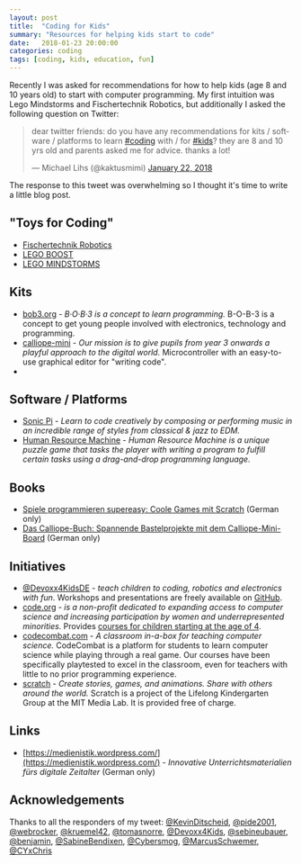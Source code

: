 ```yaml
---
layout: post
title:  "Coding for Kids"
summary: "Resources for helping kids start to code"
date:   2018-01-23 20:00:00
categories: coding
tags: [coding, kids, education, fun]
---
```


Recently I was asked for recommendations for how to help kids (age 8 and 10 years old) to start with computer programming. My first intuition was Lego Mindstorms and Fischertechnik Robotics, but additionally I asked the following question on Twitter:

<blockquote class="twitter-tweet" data-partner="tweetdeck"><p lang="en" dir="ltr">dear twitter friends: do you have any recommendations for kits / software / platforms to learn <a href="https://twitter.com/hashtag/coding?src=hash&amp;ref_src=twsrc%5Etfw">#coding</a> with / for <a href="https://twitter.com/hashtag/kids?src=hash&amp;ref_src=twsrc%5Etfw">#kids</a>? they are 8 and 10 yrs old and parents asked me for advice. thanks a lot!</p>&mdash; Michael Lihs (@kaktusmimi) <a href="https://twitter.com/kaktusmimi/status/955533637046456320?ref_src=twsrc%5Etfw">January 22, 2018</a></blockquote>
<script async src="https://platform.twitter.com/widgets.js" charset="utf-8"></script>

The response to this tweet was overwhelming so I thought it's time to write a little blog post.

## "Toys for Coding"

* [Fischertechnik Robotics](https://www.fischertechnik.de/en/products/teaching/stem-robotics)
* [LEGO BOOST](https://www.lego.com/en-us/boost)
* [LEGO MINDSTORMS](https://www.lego.com/en-us/mindstorms)


## Kits

* [bob3.org](http://www.bob3.org/en/) - *B·O·B·3 is a concept to learn programming.* B-O-B-3 is a concept to get young people involved with electronics, technology and programming.
* [calliope-mini](https://calliope.cc/) - *Our mission is to give pupils from year 3 onwards a playful approach to the digital world.* Microcontroller with an easy-to-use graphical editor for "writing code".
* 


## Software / Platforms

* [Sonic Pi](http://sonic-pi.net/) - *Learn to code creatively by composing or performing music in an incredible range of styles from classical & jazz to EDM.*
* [Human Resource Machine](https://www.youtube.com/watch?v=pbY0txqp3xM&feature=youtu.be) - *Human Resource Machine is a unique puzzle game that tasks the player with writing a program to fulfill certain tasks using a drag-and-drop programming language.*


## Books

* [Spiele programmieren supereasy: Coole Games mit Scratch](https://www.amazon.de/dp/3831030952/) (German only)
* [Das Calliope-Buch: Spannende Bastelprojekte mit dem Calliope-Mini-Board](https://www.amazon.de/dp/3864904684/) (German only)


## Initiatives

* [@Devoxx4KidsDE](http://www.devoxx4kids.de/) - *teach children to coding, robotics and electronics with fun*. Workshops and presentations are freely available on [GitHub](https://github.com/devoxx4kids).
* [code.org](https://code.org/) - *is a non-profit dedicated to expanding access to computer science and increasing participation by women and underrepresented minorities.* Provides [courses for children starting at the age of 4](https://code.org/student/elementary).
* [codecombat.com](https://codecombat.com/) - *A classroom in-a-box for teaching computer science.* CodeCombat is a platform for students to learn computer science while playing through a real game. Our courses have been specifically playtested to excel in the classroom, even for teachers with little to no prior programming experience.
* [scratch](https://scratch.mit.edu/) - *Create stories, games, and animations. Share with others around the world.* Scratch is a project of the Lifelong Kindergarten Group at the MIT Media Lab. It is provided free of charge.


## Links

* [https://medienistik.wordpress.com/](https://medienistik.wordpress.com/) - *Innovative Unterrichtsmaterialien fürs digitale Zeitalter* (German only)


## Acknowledgements

Thanks to all the responders of my tweet: [@KevinDitscheid](https://twitter.com/KevinDitscheid), [@pide2001](https://twitter.com/pide2001), [@webrocker](https://twitter.com/webrocker), [@kruemel42](https://twitter.com/kruemel42), [@tomasnorre](https://twitter.com/tomasnorre), [@Devoxx4Kids](https://twitter.com/Devoxx4Kids), [@sebineubauer](https://twitter.com/sebineubauer), [@benjamin](https://twitter.com/benjamin), [@SabineBendixen](https://twitter.com/SabineBendixen), [@Cybersmog](https://twitter.com/Cybersmog), [@MarcusSchwemer](https://twitter.com/MarcusSchwemer), [@CYxChris](https://twitter.com/CYxChris)
